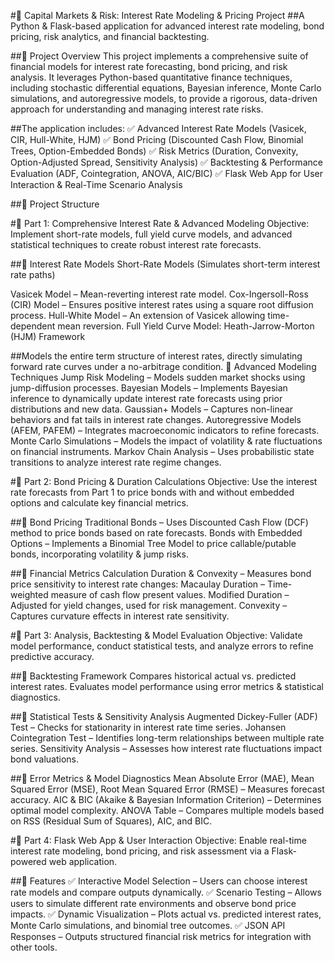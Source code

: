 #📌 Capital Markets & Risk: Interest Rate Modeling & Pricing Project
##A Python & Flask-based application for advanced interest rate modeling, bond pricing, risk analytics, and financial backtesting.

##📖 Project Overview
This project implements a comprehensive suite of financial models for interest rate forecasting, bond pricing, and risk analysis. It leverages Python-based quantitative finance techniques, including stochastic differential equations, Bayesian inference, Monte Carlo simulations, and autoregressive models, to provide a rigorous, data-driven approach for understanding and managing interest rate risks.

##The application includes:
✅ Advanced Interest Rate Models (Vasicek, CIR, Hull-White, HJM)
✅ Bond Pricing (Discounted Cash Flow, Binomial Trees, Option-Embedded Bonds)
✅ Risk Metrics (Duration, Convexity, Option-Adjusted Spread, Sensitivity Analysis)
✅ Backtesting & Performance Evaluation (ADF, Cointegration, ANOVA, AIC/BIC)
✅ Flask Web App for User Interaction & Real-Time Scenario Analysis

##📂 Project Structure

#🔹 Part 1: Comprehensive Interest Rate & Advanced Modeling
Objective: Implement short-rate models, full yield curve models, and advanced statistical techniques to create robust interest rate forecasts.

##📌 Interest Rate Models
Short-Rate Models (Simulates short-term interest rate paths)

Vasicek Model – Mean-reverting interest rate model.
Cox-Ingersoll-Ross (CIR) Model – Ensures positive interest rates using a square root diffusion process.
Hull-White Model – An extension of Vasicek allowing time-dependent mean reversion.
Full Yield Curve Model: Heath-Jarrow-Morton (HJM) Framework

##Models the entire term structure of interest rates, directly simulating forward rate curves under a no-arbitrage condition.
📌 Advanced Modeling Techniques
Jump Risk Modeling – Models sudden market shocks using jump-diffusion processes.
Bayesian Models – Implements Bayesian inference to dynamically update interest rate forecasts using prior distributions and new data.
Gaussian+ Models – Captures non-linear behaviors and fat tails in interest rate changes.
Autoregressive Models (AFEM, PAFEM) – Integrates macroeconomic indicators to refine forecasts.
Monte Carlo Simulations – Models the impact of volatility & rate fluctuations on financial instruments.
Markov Chain Analysis – Uses probabilistic state transitions to analyze interest rate regime changes.

#🔹 Part 2: Bond Pricing & Duration Calculations
Objective: Use the interest rate forecasts from Part 1 to price bonds with and without embedded options and calculate key financial metrics.

##📌 Bond Pricing
Traditional Bonds – Uses Discounted Cash Flow (DCF) method to price bonds based on rate forecasts.
Bonds with Embedded Options – Implements a Binomial Tree Model to price callable/putable bonds, incorporating volatility & jump risks.

##📌 Financial Metrics Calculation
Duration & Convexity – Measures bond price sensitivity to interest rate changes:
Macaulay Duration – Time-weighted measure of cash flow present values.
Modified Duration – Adjusted for yield changes, used for risk management.
Convexity – Captures curvature effects in interest rate sensitivity.

#🔹 Part 3: Analysis, Backtesting & Model Evaluation
Objective: Validate model performance, conduct statistical tests, and analyze errors to refine predictive accuracy.

##📌 Backtesting Framework
Compares historical actual vs. predicted interest rates.
Evaluates model performance using error metrics & statistical diagnostics.

##📌 Statistical Tests & Sensitivity Analysis
Augmented Dickey-Fuller (ADF) Test – Checks for stationarity in interest rate time series.
Johansen Cointegration Test – Identifies long-term relationships between multiple rate series.
Sensitivity Analysis – Assesses how interest rate fluctuations impact bond valuations.

##📌 Error Metrics & Model Diagnostics
Mean Absolute Error (MAE), Mean Squared Error (MSE), Root Mean Squared Error (RMSE) – Measures forecast accuracy.
AIC & BIC (Akaike & Bayesian Information Criterion) – Determines optimal model complexity.
ANOVA Table – Compares multiple models based on RSS (Residual Sum of Squares), AIC, and BIC.

#🔹 Part 4: Flask Web App & User Interaction
Objective: Enable real-time interest rate modeling, bond pricing, and risk assessment via a Flask-powered web application.

##📌 Features
✅ Interactive Model Selection – Users can choose interest rate models and compare outputs dynamically.
✅ Scenario Testing – Allows users to simulate different rate environments and observe bond price impacts.
✅ Dynamic Visualization – Plots actual vs. predicted interest rates, Monte Carlo simulations, and binomial tree outcomes.
✅ JSON API Responses – Outputs structured financial risk metrics for integration with other tools.
